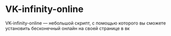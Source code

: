 # VK-infinity-online
VK-infinity-online — небольшой скрипт, с помощью которого вы сможете установить бесконечный онлайн на своей странице в вк
